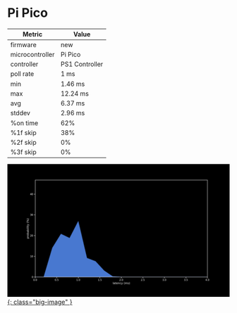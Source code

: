 # Pi Pico

| Metric          | Value          |
| --------------- | -------------- |
| firmware        | new            |
| microcontroller | Pi Pico        |
| controller      | PS1 Controller |
| poll rate       | 1 ms           |
| min             | 1.46 ms        |
| max             | 12.24 ms       |
| avg             | 6.37 ms        |
| stddev          | 2.96 ms        |
| %on time        | 62%            |
| %1f skip        | 38%            |
| %2f skip        | 0%             |
| %3f skip        | 0%             |

[![Graph](/assets/images/results/ps1_santroller.png){: class="big-image" }](/assets/images/results/ps1_santroller.png)
